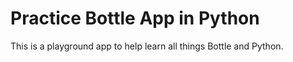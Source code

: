 Practice Bottle App in Python
=============================

This is a playground app to help learn all things Bottle and Python.
